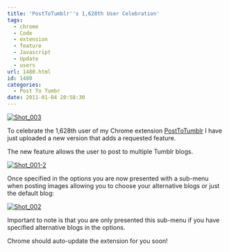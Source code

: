 ```yaml
---
title: 'PostToTumblr''s 1,628th User Celebration'
tags:
  - chrome
  - Code
  - extension
  - feature
  - Javascript
  - Update
  - users
url: 1480.html
id: 1480
categories:
  - Post To Tumbr
date: 2011-01-04 20:58:30
---
```


[![](https://mikecann.co.uk/wp-content/uploads/2011/01/Shot_003.png "Shot_003")](https://mikecann.co.uk/wp-content/uploads/2011/01/Shot_003.png)

To celebrate the 1,628th user of my Chrome extension [PostToTumblr](https://chrome.google.com/extensions/detail/dbpicbbcpanckagpdjflgojlknomoiah) I have just uploaded a new version that adds a requested feature.
<!-- more -->
The new feature allows the user to post to multiple Tumblr blogs.

[![](https://mikecann.co.uk/wp-content/uploads/2011/01/Shot_001-2-276x300.png "Shot_001-2")](https://mikecann.co.uk/wp-content/uploads/2011/01/Shot_001-2.png)

Once specified in the options you are now presented with a sub-menu when posting images allowing you to choose your alternative blogs or just the default blog:

[![](https://mikecann.co.uk/wp-content/uploads/2011/01/Shot_002.png "Shot_002")](https://mikecann.co.uk/wp-content/uploads/2011/01/Shot_002.png)

Important to note is that you are only presented this sub-menu if you have specified alternative blogs in the options.

Chrome should auto-update the extension for you soon!